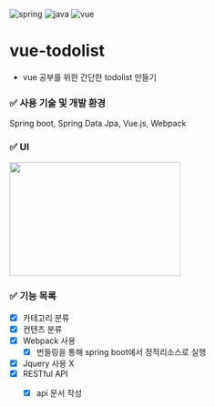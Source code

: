 ![spring](https://img.shields.io/badge/Spring%20boot-2.1.5.RELEASE-green)
![java](https://img.shields.io/badge/Java-8-blue)
![vue](https://img.shields.io/badge/node-10.16.3-brown)  
# vue-todolist
- vue 공부를 위한 간단한 todolist 만들기

### :white_check_mark: 사용 기술 및 개발 환경
Spring boot, Spring Data Jpa, Vue.js, Webpack


### :white_check_mark: UI
<img src="https://user-images.githubusercontent.com/49400801/110907180-5c0e5e80-8350-11eb-93e4-49d7376153ce.png"  width="300" height="200">  

### :white_check_mark: 기능 목록
- [x] 카테고리 분류
- [x] 컨텐츠 분류
- [x] Webpack 사용
  - [x] 번들링을 통해 spring boot에서 정적리소스로 실행
- [x] Jquery 사용 X
- [x] RESTful API
  - [x] api 문서 작성

